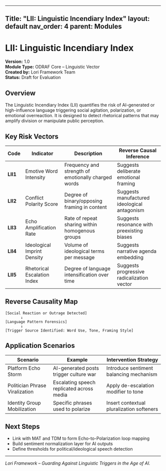 
---
Title: "LII: Linguistic Incendiary Index"
layout: default
nav_order: 4
parent: Modules
---

# LII: Linguistic Incendiary Index

**Version:** 1.0  
**Module Type:** ODRAF Core – Linguistic Vector  
**Created by:** Lori Framework Team  
**Status:** Draft for Evaluation

## Overview

The Linguistic Incendiary Index (LII) quantifies the risk of AI-generated or high-influence language triggering social agitation, polarization, or emotional overreaction. It is designed to detect rhetorical patterns that may amplify division or manipulate public perception.

## Key Risk Vectors

| Code | Indicator | Description | Reverse Causal Inference |
|------|-----------|-------------|---------------------------|
| **LII1** | Emotive Word Intensity | Frequency and strength of emotionally charged words | Suggests deliberate emotional framing |
| **LII2** | Conflict Polarity Score | Degree of binary/opposing framing in content | Suggests manufactured ideological antagonism |
| **LII3** | Echo Amplification Rate | Rate of repeat sharing within homogenous groups | Suggests resonance with preexisting biases |
| **LII4** | Ideological Imprint Density | Volume of ideological terms per message | Suggests narrative agenda embedding |
| **LII5** | Rhetorical Escalation Index | Degree of language intensification over time | Suggests progressive radicalization vector |

## Reverse Causality Map

```
[Social Reaction or Outrage Detected]
       ↓
[Language Pattern Forensics]
       ↓
[Trigger Source Identified: Word Use, Tone, Framing Style]
```

## Application Scenarios

| Scenario | Example | Intervention Strategy |
|----------|---------|------------------------|
| Platform Echo Storm | AI-generated posts trigger culture war | Introduce sentiment balancing mechanism |
| Politician Phrase Viralization | Escalating speech replicated across media | Apply de-escalation modifier to tone |
| Identity Group Mobilization | Specific phrases used to polarize | Insert contextual pluralization softeners |

## Next Steps

- Link with MAT and TDM to form Echo-to-Polarization loop mapping
- Build sentiment normalization layer for AI outputs
- Define thresholds for political/ideological speech detection

---

*Lori Framework – Guarding Against Linguistic Triggers in the Age of AI.*

